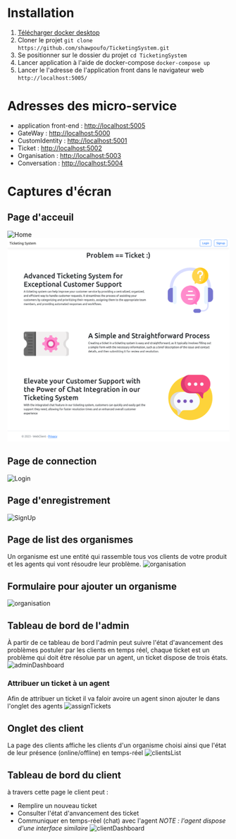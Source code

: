 # Installation
1. [Télécharger docker desktop](https://www.docker.com/products/docker-desktop/)
2. Cloner le projet
``git clone https://github.com/shawpoufo/TicketingSystem.git``
3. Se positionner sur le dossier du projet
 `cd TicketingSystem`
 4. Lancer application à l'aide de docker-compose
 `docker-compose up`
 5. Lancer le l'adresse de l'application front dans le navigateur web
 `http://localhost:5005/`
# Adresses des micro-service
 - application front-end : [http://localhost:5005 ](http://localhost:5005/)
 - GateWay : [http://localhost:5000 ](http://localhost:5000/)
 - CustomIdentity : [http://localhost:5001 ](http://localhost:5001/)
 - Ticket : [http://localhost:5002](http://localhost:5002/)
 - Organisation : [http://localhost:5003](http://localhost:5003/)
 - Conversation : [http://localhost:5004](http://localhost:5004/)
# Captures d'écran
## Page d'acceuil
![Home](https://github.com/shawpoufo/TicketingSystem/ProjectImgs/home.png)
![1675435904521](image/readme/1675435904521.png)

## Page de connection
![Login](https://github.com/shawpoufo/TicketingSystem/ProjectImgs/login.png)
## Page d'enregistrement
![SignUp](https://github.com/shawpoufo/TicketingSystem/ProjectImgs/signup.png)
## Page de list des organismes
Un organisme est une entité qui rassemble tous vos clients de votre produit et les agents qui vont résoudre leur problème.
![organisation](https://github.com/shawpoufo/TicketingSystem/ProjectImgs/organisation.png)
## Formulaire pour ajouter un organisme
![organisation](https://github.com/shawpoufo/TicketingSystem/ProjectImgs/organisationForm.png)
## Tableau de bord de l'admin
À partir de ce tableau de bord l'admin peut suivre l'état d'avancement des problèmes postuler par les clients en temps réel, chaque ticket est un problème qui doit être résolue par un agent, un ticket dispose de trois états.
![adminDashboard](https://github.com/shawpoufo/TicketingSystem/ProjectImgs/adminDashboard.png)
### Attribuer un ticket à un agent
Afin de attribuer un ticket il va faloir avoire un agent sinon ajouter le dans l'onglet des agents
![assignTickets](https://github.com/shawpoufo/TicketingSystem/ProjectImgs/assignTickets.png)
## Onglet des client
La page des clients affiche les clients d'un organisme choisi ainsi que l'état de leur présence (online/offline) en temps-réel
![clientsList](https://github.com/shawpoufo/TicketingSystem/ProjectImgs/clientsList.png)
## Tableau de bord du client
à travers cette page le client peut :
- Remplire un nouveau ticket
- Consulter l'état d'anvancement des ticket
- Communiquer en temps-réel (chat) avec l'agent
*NOTE : l'agent dispose d'une interface similaire*
![clientDashboard](https://github.com/shawpoufo/TicketingSystem/ProjectImgs/clientDashboard.png)




